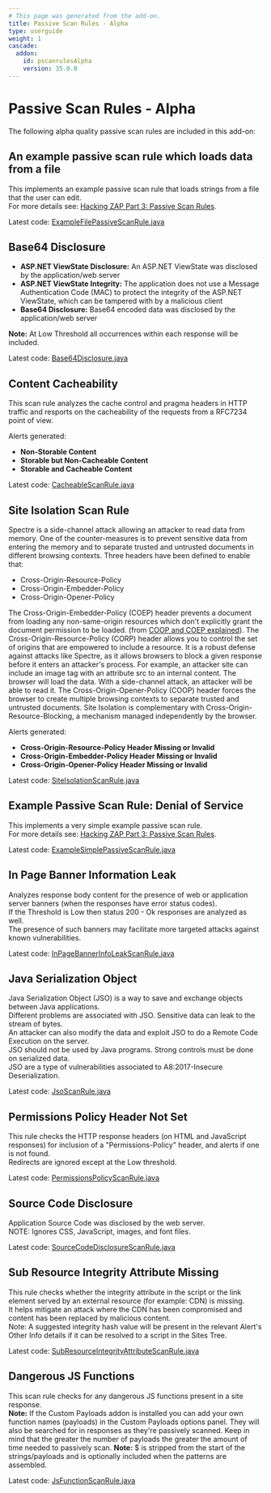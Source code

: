 ```yaml
---
# This page was generated from the add-on.
title: Passive Scan Rules - Alpha
type: userguide
weight: 1
cascade:
  addon:
    id: pscanrulesAlpha
    version: 35.0.0
---
```


# Passive Scan Rules - Alpha

The following alpha quality passive scan rules are included in this add-on:

## An example passive scan rule which loads data from a file

This implements an example passive scan rule that loads strings from a file that the user can edit.  
For more details see: [Hacking ZAP Part 3: Passive Scan Rules](/blog/2014-04-03-hacking-zap-3-passive-scan-rules/).

Latest code: [ExampleFilePassiveScanRule.java](https://github.com/zaproxy/zap-extensions/blob/main/addOns/pscanrulesAlpha/src/main/java/org/zaproxy/zap/extension/pscanrulesAlpha/ExampleFilePassiveScanRule.java)

## Base64 Disclosure

* **ASP.NET ViewState Disclosure:** An ASP.NET ViewState was disclosed by the application/web server
* **ASP.NET ViewState Integrity:** The application does not use a Message Authentication Code (MAC) to protect the integrity of the ASP.NET ViewState, which can be tampered with by a malicious client
* **Base64 Disclosure:** Base64 encoded data was disclosed by the application/web server

**Note:** At Low Threshold all occurrences within each response will be included.

Latest code: [Base64Disclosure.java](https://github.com/zaproxy/zap-extensions/blob/main/addOns/pscanrulesAlpha/src/main/java/org/zaproxy/zap/extension/pscanrulesAlpha/Base64Disclosure.java)

## Content Cacheability

This scan rule analyzes the cache control and pragma headers in HTTP traffic and resports on the cacheability of the requests from a RFC7234 point of view.

Alerts generated:

* **Non-Storable Content**
* **Storable but Non-Cacheable Content**
* **Storable and Cacheable Content**

Latest code: [CacheableScanRule.java](https://github.com/zaproxy/zap-extensions/blob/main/addOns/pscanrulesAlpha/src/main/java/org/zaproxy/zap/extension/pscanrulesAlpha/CacheableScanRule.java)

## Site Isolation Scan Rule

Spectre is a side-channel attack allowing an attacker to read data from memory. One of the counter-measures is to prevent sensitive data from entering the memory and to separate trusted and untrusted documents in different browsing contexts. Three headers have been defined to enable that:

* Cross-Origin-Resource-Policy
* Cross-Origin-Embedder-Policy
* Cross-Origin-Opener-Policy

The Cross-Origin-Embedder-Policy (COEP) header prevents a document from loading any non-same-origin resources which don't explicitly grant the document permission to be loaded. (from [COOP and COEP explained](https://docs.google.com/document/d/1zDlfvfTJ_9e8Jdc8ehuV4zMEu9ySMCiTGMS9y0GU92k/edit)). The Cross-Origin-Resource-Policy (CORP) header allows you to control the set of origins that are empowered to include a resource. It is a robust defense against attacks like Spectre, as it allows browsers to block a given response before it enters an attacker's process.
For example, an attacker site can include an image tag with an attribute src to an internal content. The browser will load the data. With a side-channel attack, an attacker will be able to read it. The Cross-Origin-Opener-Policy (COOP) header forces the browser to create multiple browsing contexts to separate trusted and untrusted documents. Site Isolation is complementary with Cross-Origin-Resource-Blocking, a mechanism managed independently by the browser.

Alerts generated:

* **Cross-Origin-Resource-Policy Header Missing or Invalid**
* **Cross-Origin-Embedder-Policy Header Missing or Invalid**
* **Cross-Origin-Opener-Policy Header Missing or Invalid**

Latest code: [SiteIsolationScanRule.java](https://github.com/zaproxy/zap-extensions/blob/main/addOns/pscanrulesAlpha/src/main/java/org/zaproxy/zap/extension/pscanrulesAlpha/SiteIsolationScanRule.java)

## Example Passive Scan Rule: Denial of Service

This implements a very simple example passive scan rule.  
For more details see: [Hacking ZAP Part 3: Passive Scan Rules](/blog/2014-04-03-hacking-zap-3-passive-scan-rules/).

Latest code: [ExampleSimplePassiveScanRule.java](https://github.com/zaproxy/zap-extensions/blob/main/addOns/pscanrulesAlpha/src/main/java/org/zaproxy/zap/extension/pscanrulesAlpha/ExampleSimplePassiveScanRule.java)

## In Page Banner Information Leak

Analyzes response body content for the presence of web or application server banners (when the responses have error status codes).  
If the Threshold is Low then status 200 - Ok responses are analyzed as well.  
The presence of such banners may facilitate more targeted attacks against known vulnerabilities.

Latest code: [InPageBannerInfoLeakScanRule.java](https://github.com/zaproxy/zap-extensions/blob/main/addOns/pscanrulesAlpha/src/main/java/org/zaproxy/zap/extension/pscanrulesAlpha/InPageBannerInfoLeakScanRule.java)

## Java Serialization Object

Java Serialization Object (JSO) is a way to save and exchange objects between Java applications.  
Different problems are associated with JSO. Sensitive data can leak to the stream of bytes.  
An attacker can also modify the data and exploit JSO to do a Remote Code Execution on the server.  
JSO should not be used by Java programs. Strong controls must be done on serialized data.  
JSO are a type of vulnerabilities associated to A8:2017-Insecure Deserialization.

Latest code: [JsoScanRule.java](https://github.com/zaproxy/zap-extensions/blob/main/addOns/pscanrulesAlpha/src/main/java/org/zaproxy/zap/extension/pscanrulesAlpha/JsoScanRule.java)

## Permissions Policy Header Not Set

This rule checks the HTTP response headers (on HTML and JavaScript responses) for inclusion of a "Permissions-Policy" header, and alerts if one is not found.  
Redirects are ignored except at the Low threshold.

Latest code: [PermissionsPolicyScanRule.java](https://github.com/zaproxy/zap-extensions/blob/main/addOns/pscanrulesAlpha/src/main/java/org/zaproxy/zap/extension/pscanrulesAlpha/PermissionsPolicyScanRule.java)

## Source Code Disclosure

Application Source Code was disclosed by the web server.  
NOTE: Ignores CSS, JavaScript, images, and font files.

Latest code: [SourceCodeDisclosureScanRule.java](https://github.com/zaproxy/zap-extensions/blob/main/addOns/pscanrulesAlpha/src/main/java/org/zaproxy/zap/extension/pscanrulesAlpha/SourceCodeDisclosureScanRule.java)

## Sub Resource Integrity Attribute Missing

This rule checks whether the integrity attribute in the script or the link element served by an external resource (for example: CDN) is missing.  
It helps mitigate an attack where the CDN has been compromised and content has been replaced by malicious content.  
Note: A suggested integrity hash value will be present in the relevant Alert's Other Info details if it can be resolved to a script in the Sites Tree.

Latest code: [SubResourceIntegrityAttributeScanRule.java](https://github.com/zaproxy/zap-extensions/blob/main/addOns/pscanrulesAlpha/src/main/java/org/zaproxy/zap/extension/pscanrulesAlpha/SubResourceIntegrityAttributeScanRule.java)

## Dangerous JS Functions

This scan rule checks for any dangerous JS functions present in a site response.  
**Note:** If the Custom Payloads addon is installed you can add your own function names (payloads) in the Custom Payloads options panel. They will also be searched for in responses as they're passively scanned. Keep in mind that the greater the number of payloads the greater the amount of time needed to passively scan. **Note:** $ is stripped from the start of the strings/payloads and is optionally included when the patterns are assembled.

Latest code: [JsFunctionScanRule.java](https://github.com/zaproxy/zap-extensions/blob/main/addOns/pscanrulesAlpha/src/main/java/org/zaproxy/zap/extension/pscanrulesAlpha/JsFunctionScanRule.java)
